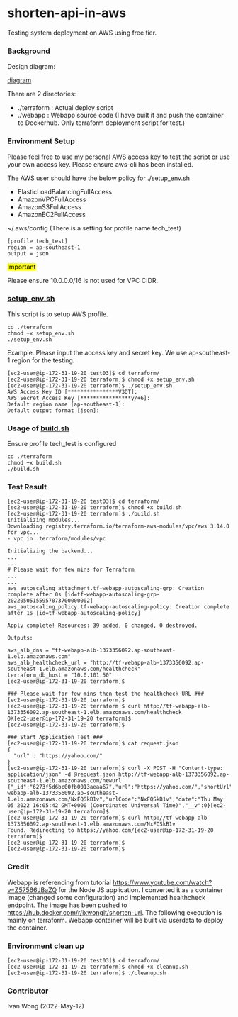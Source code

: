 # shorten-api-in-aws
Testing system deployment on AWS using free tier. 

### Background
Design diagram:

[diagram](./design_diagram.jpg) 

There are 2 directories:
- ./terraform : Actual deploy script
- ./webapp : Webapp source code (I have built it and push the container to Dockerhub. Only terraform deployment script for test.)

### Environment Setup
Please feel free to use my personal AWS access key to test the script or use your own access key.
Please ensure aws-cli has been installed.

The AWS user should have the below policy for ./setup_env.sh
- ElasticLoadBalancingFullAccess
- AmazonVPCFullAccess
- AmazonS3FullAccess
- AmazonEC2FullAccess

~/.aws/config   (There is a setting for profile name tech_test)
```
[profile tech_test]
region = ap-southeast-1
output = json
```

<mark>Important</mark>

Please ensure 10.0.0.0/16 is not used for VPC CIDR.

### [setup_env.sh](./terraform/setup_env.sh)
This script is to setup AWS profile.
```
cd ./terraform
chmod +x setup_env.sh
./setup_env.sh
```
Example. Please input the access key and secret key. We use ap-southeast-1 region for the testing.
```
[ec2-user@ip-172-31-19-20 test03]$ cd terraform/
[ec2-user@ip-172-31-19-20 terraform]$ chmod +x setup_env.sh 
[ec2-user@ip-172-31-19-20 terraform]$ ./setup_env.sh 
AWS Access Key ID [****************V3DT]: 
AWS Secret Access Key [****************y/+6]: 
Default region name [ap-southeast-1]: 
Default output format [json]: 

```
### Usage of [build.sh](./terraform/build.sh)
Ensure profile tech_test is configured
```
cd ./terraform
chmod +x build.sh
./build.sh
```

### Test Result
```
[ec2-user@ip-172-31-19-20 test03]$ cd terraform/
[ec2-user@ip-172-31-19-20 terraform]$ chmod +x build.sh 
[ec2-user@ip-172-31-19-20 terraform]$ ./build.sh 
Initializing modules...
Downloading registry.terraform.io/terraform-aws-modules/vpc/aws 3.14.0 for vpc...
- vpc in .terraform/modules/vpc

Initializing the backend...
...
...
# Please wait for few mins for Terraform
...
...
aws_autoscaling_attachment.tf-webapp-autoscaling-grp: Creation complete after 0s [id=tf-webapp-autoscaling-grp-20220505155957073700000002]
aws_autoscaling_policy.tf-webapp-autoscaling-policy: Creation complete after 1s [id=tf-webapp-autoscaling-policy]

Apply complete! Resources: 39 added, 0 changed, 0 destroyed.

Outputs:

aws_alb_dns = "tf-webapp-alb-1373356092.ap-southeast-1.elb.amazonaws.com"
aws_alb_healthcheck_url = "http://tf-webapp-alb-1373356092.ap-southeast-1.elb.amazonaws.com/healthcheck"
terraform_db_host = "10.0.101.50"
[ec2-user@ip-172-31-19-20 terraform]$ 

### Please wait for few mins then test the healthcheck URL ###
[ec2-user@ip-172-31-19-20 terraform]$ 
[ec2-user@ip-172-31-19-20 terraform]$ curl http://tf-webapp-alb-1373356092.ap-southeast-1.elb.amazonaws.com/healthcheck
OK[ec2-user@ip-172-31-19-20 terraform]$ 
[ec2-user@ip-172-31-19-20 terraform]$ 

### Start Application Test ###
[ec2-user@ip-172-31-19-20 terraform]$ cat request.json 
{
  "url" : "https://yahoo.com/"
}
[ec2-user@ip-172-31-19-20 terraform]$ curl -X POST -H "Content-type: application/json" -d @request.json http://tf-webapp-alb-1373356092.ap-southeast-1.elb.amazonaws.com/newurl
{"_id":"6273f5d6bc00fb0013aeaa67","url":"https://yahoo.com/","shortUrl":"http://tf-webapp-alb-1373356092.ap-southeast-1.elb.amazonaws.com/NxFQSkB1v","urlCode":"NxFQSkB1v","date":"Thu May 05 2022 16:05:42 GMT+0000 (Coordinated Universal Time)","__v":0}[ec2-user@ip-172-31-19-20 terraform]$ 
[ec2-user@ip-172-31-19-20 terraform]$ curl http://tf-webapp-alb-1373356092.ap-southeast-1.elb.amazonaws.com/NxFQSkB1v
Found. Redirecting to https://yahoo.com/[ec2-user@ip-172-31-19-20 terraform]$ 
[ec2-user@ip-172-31-19-20 terraform]$ 
[ec2-user@ip-172-31-19-20 terraform]$ 

```


### Credit 
Webapp is referencing from tutorial https://www.youtube.com/watch?v=Z57566JBaZQ for the Node JS application. I converted it as a container image (changed some configuration) and implemented healthcheck endpoint. The image has been pushed to https://hub.docker.com/r/ixwongit/shorten-url. The following execution is mainly on terraform. Webapp container will be built via userdata to deploy the container.


### Environment clean up
```
[ec2-user@ip-172-31-19-20 test03]$ cd terraform/
[ec2-user@ip-172-31-19-20 terraform]$ chmod +x cleanup.sh 
[ec2-user@ip-172-31-19-20 terraform]$ ./cleanup.sh 
```

### Contributor 

Ivan Wong (2022-May-12)
